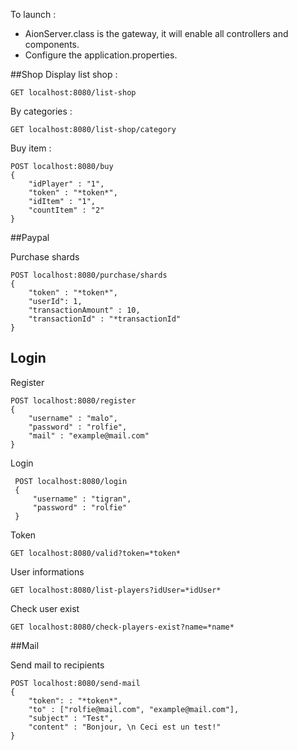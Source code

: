 To launch : 
- AionServer.class is the gateway, it will enable all controllers and components.            
- Configure the application.properties. 

##Shop
Display list shop :

    GET localhost:8080/list-shop

By categories :

    GET localhost:8080/list-shop/category

Buy item :

    POST localhost:8080/buy
    {
    	"idPlayer" : "1",
    	"token" : "*token*",
    	"idItem" : "1",
    	"countItem" : "2"
    } 
    
##Paypal

Purchase shards

    POST localhost:8080/purchase/shards
    {
    	"token" : "*token*",
    	"userId": 1,
    	"transactionAmount" : 10, 
    	"transactionId" : "*transactionId"
    } 
    
## Login

Register

    POST localhost:8080/register
    {
        "username" : "malo",
    	"password" : "rolfie",
    	"mail" : "example@mail.com"
    }
    

Login 

     POST localhost:8080/login
     {
         "username" : "tigran",
         "password" : "rolfie"
     }
 
Token 

    GET localhost:8080/valid?token=*token*
 
User informations
 
    GET localhost:8080/list-players?idUser=*idUser*
 
Check user exist
   
    GET localhost:8080/check-players-exist?name=*name*


##Mail 
 
 Send mail to recipients 
 
    POST localhost:8080/send-mail
    {
        "token": : "*token*",
    	"to" : ["rolfie@mail.com", "example@mail.com"],
    	"subject" : "Test",
    	"content" : "Bonjour, \n Ceci est un test!"
    }
